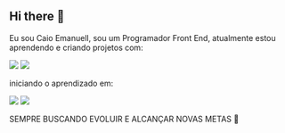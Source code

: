 ## Hi there 👋

Eu sou Caio Emanuell, sou um Programador Front End, atualmente estou aprendendo e criando projetos com:


<img src="https://img.shields.io/badge/HTML5-E34F26?style=for-the-badge&logo=html5&logoColor=white">
<img src="https://img.shields.io/badge/CSS3-1572B6?style=for-the-badge&logo=css3&logoColor=white">


 iniciando o aprendizado em:
 
 
<img src="https://img.shields.io/badge/JavaScript-323330?style=for-the-badge&logo=javascript&logoColor=F7DF1E">
<img src="https://img.shields.io/badge/React-20232A?style=for-the-badge&logo=react&logoColor=61DAFB">

SEMPRE BUSCANDO EVOLUIR E ALCANÇAR NOVAS METAS 🚀

